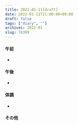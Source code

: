 ```yaml
---
title: 2022-01-11[draft]
date: 2022-01-11T21:00:00+09:00
draft: false
tags: ["diary", ""]
archives: 2022-01
slug: 76309
---
```

#### 午前
- 
#### 午後
- 
#### 体調
- 
#### その他